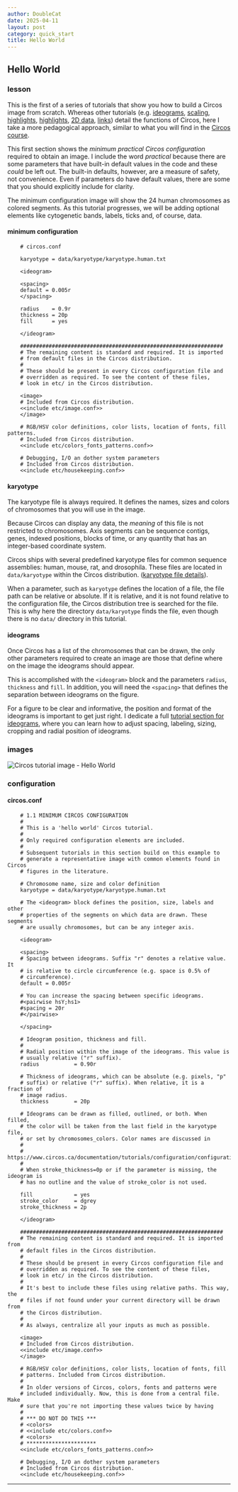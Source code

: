 ```yaml
---
author: DoubleCat
date: 2025-04-11
layout: post
category: quick_start
title: Hello World
---
```


## Hello World
### lesson
This is the first of a series of tutorials that show you how to build a Circos
image from scratch. Whereas other tutorials (e.g.
[ideograms](//documentation/tutorials/ideograms),
[scaling](//documentation/tutorials/scaling),
[highlights](//documentation/tutorials/highlights),
[highlights](//documentation/tutorials/highlights), [2D
data](//documentation/tutorials/2d_tracks),
[links](//documentation/tutorials/links)) detail the functions of Circos, here
I take a more pedagogical approach, similar to what you will find in the
[Circos course](//documentation/course).

This first section shows the _minimum practical Circos configuration_ required
to obtain an image. I include the word _practical_ because there are some
parameters that have built-in default values in the code and these _could_ be
left out. The built-in defaults, however, are a measure of safety, not
convenience. Even if parameters do have default values, there are some that
you should explicitly include for clarity.

The minimum configuration image will show the 24 human chromosomes as colored
segments. As this tutorial progresses, we will be adding optional elements
like cytogenetic bands, labels, ticks and, of course, data.

#### minimum configuration
```    
    # circos.conf
    
    karyotype = data/karyotype/karyotype.human.txt
    
    <ideogram>
    
    <spacing>
    default = 0.005r
    </spacing>
    
    radius    = 0.9r
    thickness = 20p
    fill      = yes
    
    </ideogram>
    
    ################################################################
    # The remaining content is standard and required. It is imported 
    # from default files in the Circos distribution.
    #
    # These should be present in every Circos configuration file and
    # overridden as required. To see the content of these files, 
    # look in etc/ in the Circos distribution.
    
    <image>
    # Included from Circos distribution.
    <<include etc/image.conf>>
    </image>
    
    # RGB/HSV color definitions, color lists, location of fonts, fill patterns.
    # Included from Circos distribution.
    <<include etc/colors_fonts_patterns.conf>>
    
    # Debugging, I/O an dother system parameters
    # Included from Circos distribution.
    <<include etc/housekeeping.conf>>
```
#### karyotype
The karyotype file is always required. It defines the names, sizes and colors
of chromosomes that you will use in the image.

Because Circos can display any data, the _meaning_ of this file is not
restricted to chromosomes. Axis segments can be sequence contigs, genes,
indexed positions, blocks of time, or any quantity that has an integer-based
coordinate system.

Circos ships with several predefined karyotype files for common sequence
assemblies: human, mouse, rat, and drosophila. These files are located in
`data/karyotype` within the Circos distribution. ([karyotype file
details](//documentation/tutorials/ideograms/karyotypes)).

When a parameter, such as `karyotype` defines the location of a file, the file
path can be relative or absolute. If it is relative, and it is not found
relative to the configuration file, the Circos distribution tree is searched
for the file. This is why here the directory `data/karyotype` finds the file,
even though there is no `data/` directory in this tutorial.

#### ideograms
Once Circos has a list of the chromosomes that can be drawn, the only other
parameters required to create an image are those that define where on the
image the ideograms should appear.

This is accomplished with the `<ideogram>` block and the parameters `radius`,
`thickness` and `fill`. In addition, you will need the `<spacing>` that
defines the separation between ideograms on the figure.

For a figure to be clear and informative, the position and format of the
ideograms is important to get just right. I dedicate a full [tutorial section
for ideograms](//documentation/tutorials/ideograms), where you can learn how
to adjust spacing, labeling, sizing, cropping and radial position of
ideograms.
### images
![Circos tutorial image - Hello
World](/documentation/tutorials/quick_start/hello_world/img/01.png)
### configuration
#### circos.conf
```    
    # 1.1 MINIMUM CIRCOS CONFIGURATION 
    #
    # This is a 'hello world' Circos tutorial. 
    #
    # Only required configuration elements are included.
    #
    # Subsequent tutorials in this section build on this example to
    # generate a representative image with common elements found in Circos
    # figures in the literature.
    
    # Chromosome name, size and color definition
    karyotype = data/karyotype/karyotype.human.txt
    
    # The <ideogram> block defines the position, size, labels and other
    # properties of the segments on which data are drawn. These segments
    # are usually chromosomes, but can be any integer axis.
    
    <ideogram>
    
    <spacing>
    # Spacing between ideograms. Suffix "r" denotes a relative value. It
    # is relative to circle circumference (e.g. space is 0.5% of
    # circumference).
    default = 0.005r
    
    # You can increase the spacing between specific ideograms.
    #<pairwise hsY;hs1>
    #spacing = 20r
    #</pairwise>
    
    </spacing>
    
    # Ideogram position, thickness and fill. 
    #
    # Radial position within the image of the ideograms. This value is
    # usually relative ("r" suffix).
    radius           = 0.90r
    
    # Thickness of ideograms, which can be absolute (e.g. pixels, "p"
    # suffix) or relative ("r" suffix). When relative, it is a fraction of
    # image radius.
    thickness        = 20p
    
    # Ideograms can be drawn as filled, outlined, or both. When filled,
    # the color will be taken from the last field in the karyotype file,
    # or set by chromosomes_colors. Color names are discussed in
    #
    # https://www.circos.ca/documentation/tutorials/configuration/configuration_files
    #
    # When stroke_thickness=0p or if the parameter is missing, the ideogram is
    # has no outline and the value of stroke_color is not used.
    
    fill             = yes  
    stroke_color     = dgrey
    stroke_thickness = 2p   
    
    </ideogram>
    
    ################################################################
    # The remaining content is standard and required. It is imported from
    # default files in the Circos distribution.
    #
    # These should be present in every Circos configuration file and
    # overridden as required. To see the content of these files, 
    # look in etc/ in the Circos distribution.
    #
    # It's best to include these files using relative paths. This way, the
    # files if not found under your current directory will be drawn from
    # the Circos distribution. 
    #
    # As always, centralize all your inputs as much as possible.
    
    <image>
    # Included from Circos distribution.
    <<include etc/image.conf>>                
    </image>
    
    # RGB/HSV color definitions, color lists, location of fonts, fill
    # patterns. Included from Circos distribution.
    #
    # In older versions of Circos, colors, fonts and patterns were
    # included individually. Now, this is done from a central file. Make
    # sure that you're not importing these values twice by having
    #
    # *** DO NOT DO THIS ***
    # <colors>
    # <<include etc/colors.conf>>
    # <colors>
    # **********************
    <<include etc/colors_fonts_patterns.conf>> 
    
    # Debugging, I/O an dother system parameters
    # Included from Circos distribution.
    <<include etc/housekeeping.conf>> 
```
  

* * *
